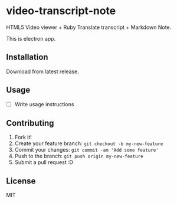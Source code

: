 # video-transcript-note

HTML5 Video viewer + Ruby Translate transcript + Markdown Note.

This is electron app.

## Installation

Download from latest release.

## Usage

- [ ] Write usage instructions


## Contributing

1. Fork it!
2. Create your feature branch: `git checkout -b my-new-feature`
3. Commit your changes: `git commit -am 'Add some feature'`
4. Push to the branch: `git push origin my-new-feature`
5. Submit a pull request :D

## License

MIT